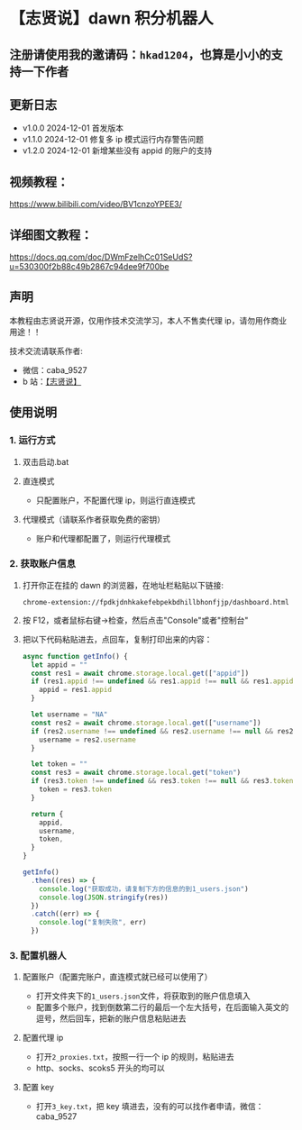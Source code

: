 # 【志贤说】dawn 积分机器人

## 注册请使用我的邀请码：`hkad1204`，也算是小小的支持一下作者

## 更新日志

- v1.0.0 2024-12-01 首发版本
- v1.1.0 2024-12-01 修复多 ip 模式运行内存警告问题
- v1.2.0 2024-12-01 新增某些没有 appid 的账户的支持

## 视频教程：

https://www.bilibili.com/video/BV1cnzoYPEE3/

## 详细图文教程：

https://docs.qq.com/doc/DWmFzelhCc01SeUdS?u=530300f2b88c49b2867c94dee9f700be

## 声明

本教程由志贤说开源，仅用作技术交流学习，本人不售卖代理 ip，请勿用作商业用途！！

技术交流请联系作者:

- 微信：caba_9527
- b 站：[【志贤说】](https://space.bilibili.com/87933252)

## 使用说明

### 1. 运行方式

1. 双击启动.bat

2. 直连模式

   - 只配置账户，不配置代理 ip，则运行直连模式

3. 代理模式（请联系作者获取免费的密钥）
   - 账户和代理都配置了，则运行代理模式

### 2. 获取账户信息

1. 打开你正在挂的 dawn 的浏览器，在地址栏粘贴以下链接:

   ```
   chrome-extension://fpdkjdnhkakefebpekbdhillbhonfjjp/dashboard.html
   ```

2. 按 F12，或者鼠标右键->检查，然后点击"Console"或者"控制台"

3. 把以下代码粘贴进去，点回车，复制打印出来的内容：

   ```javascript
   async function getInfo() {
     let appid = ""
     const res1 = await chrome.storage.local.get(["appid"])
     if (res1.appid !== undefined && res1.appid !== null && res1.appid !== "") {
       appid = res1.appid
     }

     let username = "NA"
     const res2 = await chrome.storage.local.get(["username"])
     if (res2.username !== undefined && res2.username !== null && res2.username !== "") {
       username = res2.username
     }

     let token = ""
     const res3 = await chrome.storage.local.get("token")
     if (res3.token !== undefined && res3.token !== null && res3.token !== "") {
       token = res3.token
     }

     return {
       appid,
       username,
       token,
     }
   }

   getInfo()
     .then((res) => {
       console.log("获取成功，请复制下方的信息的到1_users.json")
       console.log(JSON.stringify(res))
     })
     .catch((err) => {
       console.log("复制失败", err)
     })
   ```

### 3. 配置机器人

1. 配置账户（配置完账户，直连模式就已经可以使用了）

   - 打开文件夹下的`1_users.json`文件，将获取到的账户信息填入
   - 配置多个账户，找到倒数第二行的最后一个左大括号，在后面输入英文的逗号，然后回车，把新的账户信息粘贴进去

2. 配置代理 ip

   - 打开`2_proxies.txt`，按照一行一个 ip 的规则，粘贴进去
   - http、socks、scoks5 开头的均可以

3. 配置 key
   - 打开`3_key.txt`，把 key 填进去，没有的可以找作者申请，微信：caba_9527
